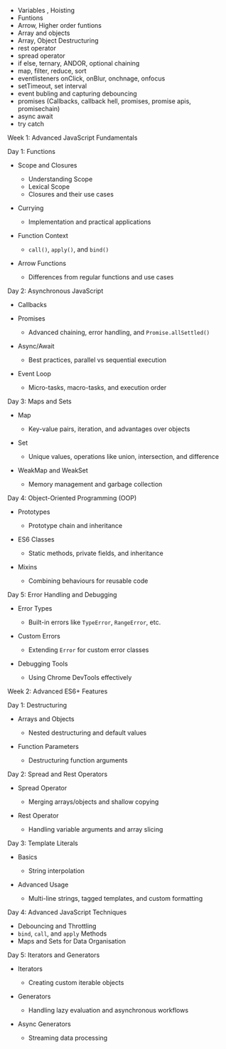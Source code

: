 * Variables , Hoisting
* Funtions
* Arrow, Higher order funtions
* Array and objects
* Array, Object Destructuring
* rest operator
* spread operator
* if else, ternary, ANDOR, optional chaining
* map, filter, reduce, sort
* eventlisteners onClick, onBlur, onchnage, onfocus
* setTimeout, set interval
* event bubling and capturing debouncing
* promises (Callbacks, callback hell, promises, promise apis, promisechain)
* async await
* try catch

Week 1: Advanced JavaScript Fundamentals

Day 1: Functions

- Scope and Closures

  - Understanding Scope
  - Lexical Scope
  - Closures and their use cases
- Currying

  - Implementation and practical applications
- Function Context

  - `call()`, `apply()`, and `bind()`
- Arrow Functions

  - Differences from regular functions and use cases

Day 2: Asynchronous JavaScript

- Callbacks
- Promises

  - Advanced chaining, error handling, and `Promise.allSettled()`
- Async/Await

  - Best practices, parallel vs sequential execution
- Event Loop

  - Micro-tasks, macro-tasks, and execution order

Day 3: Maps and Sets

- Map

  - Key-value pairs, iteration, and advantages over objects
- Set

  - Unique values, operations like union, intersection, and difference
- WeakMap and WeakSet

  - Memory management and garbage collection

Day 4: Object-Oriented Programming (OOP)

- Prototypes

  - Prototype chain and inheritance
- ES6 Classes

  - Static methods, private fields, and inheritance
- Mixins

  - Combining behaviours for reusable code

Day 5: Error Handling and Debugging

- Error Types

  - Built-in errors like `TypeError`, `RangeError`, etc.
- Custom Errors

  - Extending `Error` for custom error classes
- Debugging Tools

  - Using Chrome DevTools effectively

Week 2: Advanced ES6+ Features

Day 1: Destructuring

- Arrays and Objects

  - Nested destructuring and default values
- Function Parameters

  - Destructuring function arguments

Day 2: Spread and Rest Operators

- Spread Operator

  - Merging arrays/objects and shallow copying
- Rest Operator

  - Handling variable arguments and array slicing

Day 3: Template Literals

- Basics

  - String interpolation
- Advanced Usage

  - Multi-line strings, tagged templates, and custom formatting

Day 4: Advanced JavaScript Techniques

- Debouncing and Throttling
- `bind`, `call`, and `apply` Methods
- Maps and Sets for Data Organisation

Day 5: Iterators and Generators

- Iterators

  - Creating custom iterable objects
- Generators

  - Handling lazy evaluation and asynchronous workflows
- Async Generators

  - Streaming data processing
